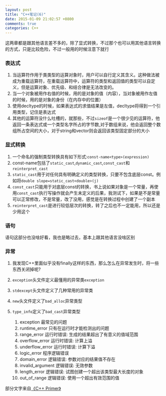 ```yaml
---
layout: post
title: "C++笔记(6)"
date: 2015-01-09 21:02:57 +0800
comments: true
categories: C++
---
```

这两章都是跟其他语言差不多的，除了显式转换，不过那个也可以用其他语言转换的方式，只是比较危险，不过一般用的时候注意下就行
<!--more-->
### 表达式
1. 当运算符作用于类类型的运算对象时，用户可以自行定义其含义。这种做法被成为重载运算符，在重载运算符中，运算符的类型和返回值的类型可以自定义，但是运算对象、优先级、和结合律是无法改变的。
2. 当一个对象被用作右值的时候，用的是对象的值（内容），当对象被用作左值的时候，用的是对象的身份（在内存中的位置）
3. 使用decltype的时候，如果表达式的求值结果是左值，decltype将得到一个引用类型，记住是表达式
4. 其他的运算符没什么吐槽的，就那些，不过`sizeof`是一个很少见的运算符，他返回一条表达式或一个类型名字所占的字节数,对于数组来说，他会返回整个数组所占空间的大小，对于string和vector则会返回该类型固定部分的大小

### 显式转换
1. 一个命名的强制类型转换具有如下形式:`const-name<type>(expression)`
2. const-name包括了`static_cast`,`dynamic_cast`,`const_cast`和`reinterpret_cast`
3. `static_cast`用于对任何具有明确定义的类型转换，只要不包含底层const。例如将`double slope=static_cast<double>(j)`
4. `const_cast`只能用于对底层const的转换，书上说如果对象是一个常量，再使用`const_cast`执行写操作就会产生未定义的后果，我测试下，如果是不是常量可以正常修改，不是常量，改了没用，感觉是在转换过程中创建了一个副本
5. `reinterpret_cast`是进行较低层次的转换，转了之后也不一定能用，所以还是少用这个

### 语句
语句这部分也没啥好看，我也是略过去，基本上跟其他语言没啥区别

### 异常
1. 我发现C++里面似乎没有finally这样的东西，那么怎么在异常发生时，将一些东西关闭掉呢?
2. `exception`头文件定义最懂用的异常类`exception`
3. `stdexcept`头文件定义了几种常用的异常类
4. `new`头文件定义了`bad_alloc`异常类型
5. `type_info`定义了`bad_cast`异常类型

	1. exception 最常见的问题
	2. runtime_error 只有在运行时才能检测出的问题
	3. range_error 运行时错误: 生成的结果超出了有意义的值域范围
	4. overflow_error 运行时错误: 计算上溢
	5. underflow_error 运行时错误: 计算下溢
	6. logic_error 程序逻辑错误
	7. domain_error 逻辑错误: 参数对应的结果值不存在
	8. invalid_argument 逻辑错误: 无效参数
	9. length_error 逻辑错误: 试图创建一个超出该类型最大长度的对象
	10. out_of_range 逻辑错误: 使用一个超出有效范围的值


部分文字来自[《C++ Primer》](http://www.amazon.cn/gp/product/B00ESUIL0O/ref=as_li_ss_tl?ie=UTF8&camp=536&creative=3132&creativeASIN=B00ESUIL0O&linkCode=as2&tag=robinwu-23)
